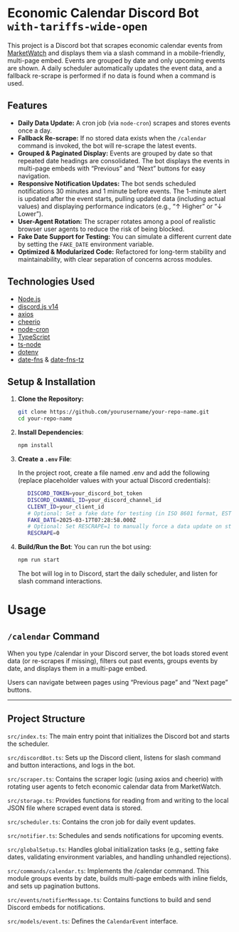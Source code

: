 # Economic Calendar Discord Bot `with-tariffs-wide-open`

This project is a Discord bot that scrapes economic calendar events from [MarketWatch](https://www.marketwatch.com/economy-politics/calendar) and displays them via a slash command in a mobile-friendly, multi-page embed. Events are grouped by date and only upcoming events are shown. A daily scheduler automatically updates the event data, and a fallback re-scrape is performed if no data is found when a command is used.

## Features

- **Daily Data Update:** A cron job (via `node-cron`) scrapes and stores events once a day.
- **Fallback Re-scrape:** If no stored data exists when the `/calendar` command is invoked, the bot will re-scrape the latest events.
- **Grouped & Paginated Display:** Events are grouped by date so that repeated date headings are consolidated. The bot displays the events in multi-page embeds with “Previous” and “Next” buttons for easy navigation.
- **Responsive Notification Updates:** The bot sends scheduled notifications 30 minutes and 1 minute before events. The 1-minute alert is updated after the event starts, pulling updated data (including actual values) and displaying performance indicators (e.g., “↑ Higher” or “↓ Lower”).
- **User-Agent Rotation:** The scraper rotates among a pool of realistic browser user agents to reduce the risk of being blocked.
- **Fake Date Support for Testing:** You can simulate a different current date by setting the `FAKE_DATE` environment variable.
- **Optimized & Modularized Code:** Refactored for long-term stability and maintainability, with clear separation of concerns across modules.


## Technologies Used

- [Node.js](https://nodejs.org/)
- [discord.js v14](https://discord.js.org/)
- [axios](https://axios-http.com/)
- [cheerio](https://cheerio.js.org/)
- [node-cron](https://www.npmjs.com/package/node-cron)
- [TypeScript](https://www.typescriptlang.org/)
- [ts-node](https://www.npmjs.com/package/ts-node)
- [dotenv](https://www.npmjs.com/package/dotenv)
- [date-fns](https://date-fns.org/) & [date-fns-tz](https://github.com/marnusw/date-fns-tz)

## Setup & Installation

1. **Clone the Repository:**
   ```bash
   git clone https://github.com/yourusername/your-repo-name.git
   cd your-repo-name
2. **Install Dependencies**:
   ```bash
   npm install
3. **Create a `.env` File**:

    In the project root, create a file named .env and add the following (replace placeholder values with your actual Discord credentials):
   ```bash
      DISCORD_TOKEN=your_discord_bot_token
      DISCORD_CHANNEL_ID=your_discord_channel_id
      CLIENT_ID=your_client_id
      # Optional: Set a fake date for testing (in ISO 8601 format, EST-based)
      FAKE_DATE=2025-03-17T07:28:58.000Z
      # Optional: Set RESCRAPE=1 to manually force a data update on startup
      RESCRAPE=0
4. **Build/Run the Bot**: You can run the bot using:
   ```bash
   npm run start
   ```
   The bot will log in to Discord, start the daily scheduler, and listen for slash command interactions.

# Usage
## `/calendar` Command

When you type /calendar in your Discord server, the bot loads stored event data (or re-scrapes if missing), filters out past events, groups events by date, and displays them in a multi-page embed.

Users can navigate between pages using “Previous page” and “Next page” buttons.

----
## Project Structure
`src/index.ts`:
The main entry point that initializes the Discord bot and starts the scheduler.

`src/discordBot.ts`:
Sets up the Discord client, listens for slash command and button interactions, and logs in the bot.

`src/scraper.ts`:
Contains the scraper logic (using axios and cheerio) with rotating user agents to fetch economic calendar data from MarketWatch.

`src/storage.ts`:
Provides functions for reading from and writing to the local JSON file where scraped event data is stored.

`src/scheduler.ts`: Contains the cron job for daily event updates.

`src/notifier.ts`: Schedules and sends notifications for upcoming events.

`src/globalSetup.ts`: Handles global initialization tasks (e.g., setting fake dates, validating environment variables, and handling unhandled rejections).

`src/commands/calendar.ts`:
Implements the /calendar command. This module groups events by date, builds multi-page embeds with inline fields, and sets up pagination buttons.

`src/events/notifierMessage.ts`: Contains functions to build and send Discord embeds for notifications.

`src/models/event.ts`: Defines the `CalendarEvent` interface.